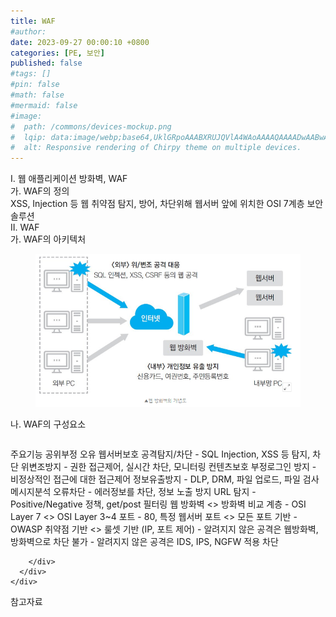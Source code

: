 ```yaml
---
title: WAF
#author: 
date: 2023-09-27 00:00:10 +0800
categories: [PE, 보안]
published: false
#tags: []
#pin: false
#math: false
#mermaid: false
#image:
#  path: /commons/devices-mockup.png
#  lqip: data:image/webp;base64,UklGRpoAAABXRUJQVlA4WAoAAAAQAAAADwAABwAAQUxQSDIAAAARL0AmbZurmr57yyIiqE8oiG0bejIYEQTgqiDA9vqnsUSI6H+oAERp2HZ65qP/VIAWAFZQOCBCAAAA8AEAnQEqEAAIAAVAfCWkAALp8sF8rgRgAP7o9FDvMCkMde9PK7euH5M1m6VWoDXf2FkP3BqV0ZYbO6NA/VFIAAAA
#  alt: Responsive rendering of Chirpy theme on multiple devices.
---
```


<div class="post-wrap">
  <div class="para">
    <div class="para-title">
      I. 웹 애플리케이션 방화벽, WAF
    </div>
    <div class="para-cntnt">
      <div class="para">
        <div class="para-title">
          가. WAF의 정의
        </div>
        <div class="para-cntnt">
            XSS, Injection 등 웹 취약점 탐지, 방어, 차단위해 웹서버 앞에 위치한 OSI 7계층 보안솔루션
        </div>
      </div>
    </div>
  </div>
  
  <div class="para">
    <div class="para-title">
      II. WAF
    </div>
    <div class="para-cntnt">
      <div class="para">
        <div class="para-title">
          가. WAF의 아키텍처
        </div>
        <div class="para-cntnt">
          <figure class="post-figure">
            <img src="/assets/img/posts/WAF.png" alt="WAF">
<!--            <figcaption>Source: Unveiling the Metaverse: Exploring Emerging Trends, Multifaceted Perspectives, and Future Challenges</figcaption>-->
          </figure>
        </div>
      </div>
      <div class="para">
        <div class="para-title">
          나. WAF의 구성요소
        </div>
        <div class="para-cntnt">
          <table class="post-table">
          </table>
          주요기능 공위부정 오유
  웹서버보호
    공격탐지/차단 - SQL Injection, XSS 등 탐지, 차단
    위변조방지 - 권한 접근제어, 실시간 차단, 모니터링
  컨텐츠보호
    부정로그인 방지 - 비정상적인 접근에 대한 접근제어
    정보유출방지 - DLP, DRM, 파일 업로드, 파일 검사
  메시지분석
    오류차단 - 에러정보를 차단, 정보 노출 방지
    URL 탐지 - Positive/Negative 정책, get/post 필터링
웹 방화벽 &lt;&gt; 방화벽 비교
  계층 - OSI Layer 7 &lt;&gt; OSI Layer 3~4
  포트 - 80, 특정 웹서버 포트 &lt;&gt; 모든 포트
  기반 - OWASP 취약점 기반 &lt;&gt; 룰셋 기반 (IP, 포트 제어)
- 알려지지 않은 공격은 웹방화벽, 방화벽으로 차단 불가
- 알려지지 않은 공격은 IDS, IPS, NGFW 적용 차단

        </div>
      </div>
    </div>
  </div>

  <div class="refr-wrap">
    <div class="refr-title">
        참고자료
    </div>
    <ol class="refr-list">
    <!--    <li>(나현식, 최대선) <a target="_blank" href="https://scienceon.kisti.re.kr/commons/util/originalView.do?cn=JAKO202225948430499&oCn=JAKO202225948430499&dbt=JAKO&journal=NJOU00291864">메타버스 보안 위협 요소 및 대응 방안 검토</a></li>-->
    <!--    <li>(M. Uddin, S. Manickam, H. Ullah, M. Obaidat and A. Dandoush) <a target="_blank" href="https://ieeexplore.ieee.org/abstract/document/10138386">Unveiling the Metaverse: Exploring Emerging Trends, Multifaceted Perspectives, and Future Challenges</a></li>-->
    </ol>
  </div>
</div>
